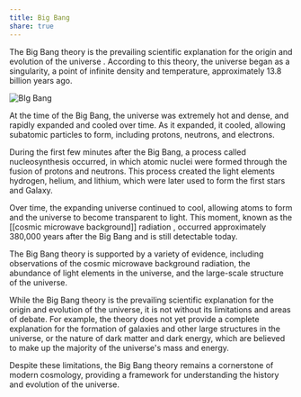 ```yaml
---
title: Big Bang
share: true
---
```

The Big Bang theory is the prevailing scientific explanation for the origin and evolution of the universe . According to this theory, the universe began as a singularity, a point of infinite density and temperature, approximately 13.8 billion years ago.

![BIg Bang](https://upload.wikimedia.org/wikipedia/commons/thumb/c/cf/The_History_of_the_Universe.jpg/800px-The_History_of_the_Universe.jpg?20150308174449)

At the time of the Big Bang, the universe was extremely hot and dense, and rapidly expanded and cooled over time. As it expanded, it cooled, allowing subatomic particles to form, including protons, neutrons, and electrons.

During the first few minutes after the Big Bang, a process called nucleosynthesis occurred, in which atomic nuclei were formed through the fusion of protons and neutrons. This process created the light elements hydrogen, helium, and lithium, which were later used to form the first stars and Galaxy.

Over time, the expanding universe continued to cool, allowing atoms to form and the universe to become transparent to light. This moment, known as the [[cosmic microwave background]] radiation , occurred approximately 380,000 years after the Big Bang and is still detectable today.

The Big Bang theory is supported by a variety of evidence, including observations of the cosmic microwave background radiation, the abundance of light elements in the universe, and the large-scale structure of the universe.

While the Big Bang theory is the prevailing scientific explanation for the origin and evolution of the universe, it is not without its limitations and areas of debate. For example, the theory does not yet provide a complete explanation for the formation of galaxies and other large structures in the universe, or the nature of dark matter and dark energy, which are believed to make up the majority of the universe's mass and energy.

Despite these limitations, the Big Bang theory remains a cornerstone of modern cosmology, providing a framework for understanding the history and evolution of the universe.
